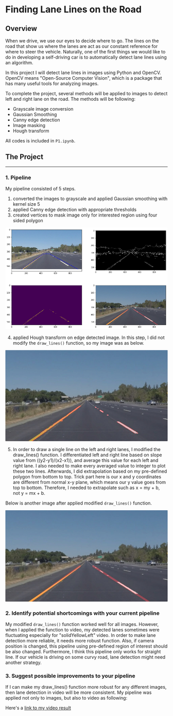 # **Finding Lane Lines on the Road** 

Overview
---

When we drive, we use our eyes to decide where to go.  The lines on the road that show us where the lanes are act as our constant reference for where to steer the vehicle.  Naturally, one of the first things we would like to do in developing a self-driving car is to automatically detect lane lines using an algorithm.

In this project I will detect lane lines in images using Python and OpenCV.  OpenCV means "Open-Source Computer Vision", which is a package that has many useful tools for analyzing images.  

To complete the project, several methods will be applied to images to detect left and right lane on the road. The methods will be following:

- Grayscale image conversion
- Gaussian Smoothing
- Canny edge detection
- Image masking
- Hough transform

All codes is included in `P1.ipynb`.


The Project
---

[//]: # (Image References)

[image1]: ./test_images_output/solidYellowLeft.jpg "solidYellowLeft"
[image2]: ./test_images_output/solidYellowLeft_rev.jpg "solidYellowLeft"
[image3]: ./test_images_output/pipeline.png "pipeline"
[video1]: ./test_videos_output/solidYellowLeft.mp4 "video"

---

### 1. Pipeline

My pipeline consisted of 5 steps. 
1. converted the images to grayscale and applied Gaussian smoothing with kernel size 5
2. applied Canny edge detection with appropriate thresholds
3. created vertices to mask image only for interested region using four sided polygon

![alt text][image3]

4. applied Hough transform on edge detected image. In this step, I did not modify the `draw_lines()` function, so my image was as below.

![alt text][image1]

5. In order to draw a single line on the left and right lanes, I modified the draw_lines() function.
I differentiated left and right line based on slope value from ((y2-y1)/(x2-x1)), and average this value for each left and right lane.
I also needed to make every averaged value to integer to plot these two lines. Afterwards, I did extrapolation based on my pre-defined polygon from bottom to top. Trick part here is our x and y coordinates are different from normal x-y plane, which means our y value goes from top to bottom. Therefore, I needed to extrapolate such as x = my + b, not y = mx + b.

Below is another image after applied modified `draw_lines()` function.

![alt text][image2]


### 2. Identify potential shortcomings with your current pipeline

My modified `draw_lines()` function worked well for all images. However, when I applied the function to video, my detected lanes sometimes were fluctuating especially for "solidYellowLeft" video. In order to make lane detection more reliable, it needs more robust function.
Also, if camera position is changed, this pipeline using pre-defined region of interest should be also changed.
Furthermore, I think this pipeline only works for straight line. If our vehicle is driving on some curvy road, lane detection might need another strategy.


### 3. Suggest possible improvements to your pipeline

If I can make my draw_lines() function more robust for any different images, then lane detection in video will be more consistent.
My pipeline was applied not only to images, but also to video as following:

Here's a [link to my video result](./test_videos_output/solidYellowLeft.mp4)



